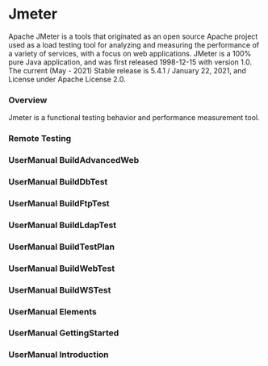 # Jmeter
Apache JMeter is a tools that originated as an open source Apache project used as a load testing tool for 
analyzing and measuring the performance of a variety of services, with a focus on web applications.
JMeter is a 100% pure Java application, and was first released 1998-12-15 with version 1.0.  The
current (May - 2021) Stable release is 5.4.1 / January 22, 2021, and License under Apache License 2.0.

### Overview

Jmeter is a functional testing behavior and performance measurement tool.


### Remote Testing

### UserManual BuildAdvancedWeb

### UserManual BuildDbTest

### UserManual BuildFtpTest

### UserManual BuildLdapTest

### UserManual BuildTestPlan


### UserManual BuildWebTest


### UserManual BuildWSTest


### UserManual Elements


### UserManual GettingStarted


### UserManual Introduction
